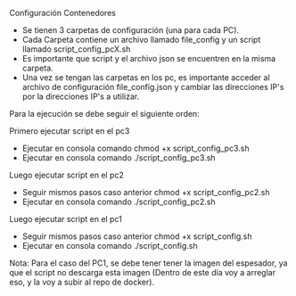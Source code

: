 Configuración Contenedores

- Se tienen 3 carpetas de configuración (una para cada PC).
- Cada Carpeta contiene un archivo llamado file_config y un script llamado script_config_pcX.sh
- Es importante que script y el archivo json se encuentren en la misma carpeta.
- Una vez se tengan las carpetas en los pc, es importante acceder al archivo de configuración file_config.json y cambiar las direcciones IP's por la direcciones IP's a utilizar.

Para la ejecución se debe seguir el siguiente orden:

Primero ejecutar script en el pc3
- Ejecutar en consola comando chmod +x script_config_pc3.sh
- Ejecutar en consola comando ./script_config_pc3.sh

Luego ejecutar script en el pc2
- Seguir mismos pasos caso anterior chmod +x script_config_pc2.sh
- Ejecutar en consola comando ./script_config_pc2.sh

Luego ejecutar script en el pc1
- Seguir mismos pasos caso anterior chmod +x script_config.sh
- Ejecutar en consola comando ./script_config.sh

Nota: Para el caso del PC1, se debe tener tener la imagen del espesador, ya que el script no descarga esta imagen (Dentro de este día voy a arreglar eso, y la voy a subir al repo de docker).
